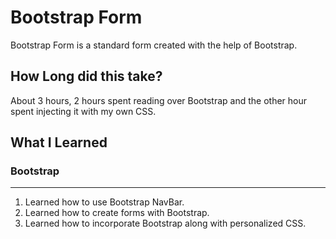 # Bootstrap Form
Bootstrap Form is a standard form created with the help of Bootstrap.

## How Long did this take?
About 3 hours, 2 hours spent reading over Bootstrap and the other hour spent injecting it with my own CSS.

## What I Learned
### Bootstrap
***
1. Learned how to use Bootstrap NavBar.
2. Learned how to create forms with Bootstrap.
3. Learned how to incorporate Bootstrap along with personalized CSS.
